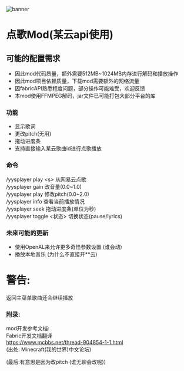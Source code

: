 ![banner](https://i.loli.net/2019/11/10/eP1rYN4gpomilHS.png)


# 点歌Mod(某云api使用)

## 可能的配置需求
* 因此mod代码质量，额外需要512MB~1024MB内存进行解码和播放操作
* 因此mod项目依赖质量，下载mod需要额外的网络流量
* 因fabricAPI熟悉程度问题，部分操作可能难受，欢迎反馈
* 本mod使用FFMPEG解码，jar文件已可能打包大部分平台的库

### 功能
* 显示歌词
* 更改pitch(无用)
* 拖动进度条
* 支持直接输入某云歌曲id进行点歌播放

### 命令
/yysplayer play \<s> 从网易云点歌  
/yysplayer gain 改音量(0.0\~1.0)  
/yysplayer play 修改pitch(0.0\~2.0)  
/yysplayer info 查看当前播放情况  
/yysplayer seek <second> 拖动进度条(单位为秒)  
/yysplayer toggle <状态> 切换状态(pause/lyrics)

### 未来可能的更新
* 使用OpenAL来允许更多奇怪参数设置 (谁会动)
* 播放本地音乐 (为什么不直接开**云)

# 警告:
返回主菜单歌曲还会继续播放



### 附录:
mod开发参考文档:  
Fabric开发文档翻译   
https://www.mcbbs.net/thread-904854-1-1.html   
(出处: Minecraft(我的世界)中文论坛)


(最后:有意思是因为改pitch (谁无聊会改呢))